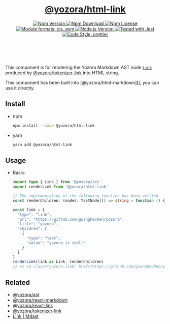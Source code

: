 <header>
  <h1 align="center">
    <a href="https://github.com/guanghechen/yozora-html/tree/main/packages/link#readme">@yozora/html-link</a>
  </h1>
  <div align="center">
    <a href="https://www.npmjs.com/package/@yozora/html-link">
      <img
        alt="Npm Version"
        src="https://img.shields.io/npm/v/@yozora/html-link.svg"
      />
    </a>
    <a href="https://www.npmjs.com/package/@yozora/html-link">
      <img
        alt="Npm Download"
        src="https://img.shields.io/npm/dm/@yozora/html-link.svg"
      />
    </a>
    <a href="https://www.npmjs.com/package/@yozora/html-link">
      <img
        alt="Npm License"
        src="https://img.shields.io/npm/l/@yozora/html-link.svg"
      />
    </a>
    <a href="#install">
      <img
        alt="Module formats: cjs, esm"
        src="https://img.shields.io/badge/module_formats-cjs%2C%20esm-green.svg"
      />
    </a>
    <a href="https://github.com/nodejs/node">
      <img
        alt="Node.js Version"
        src="https://img.shields.io/node/v/@yozora/html-link"
      />
    </a>
    <a href="https://github.com/facebook/jest">
      <img
        alt="Tested with Jest"
        src="https://img.shields.io/badge/tested_with-jest-9c465e.svg"
      />
    </a>
    <a href="https://github.com/prettier/prettier">
      <img
        alt="Code Style: prettier"
        src="https://img.shields.io/badge/code_style-prettier-ff69b4.svg?style=flat-square"
      />
    </a>
  </div>
</header>
<br/>

This component is for rendering the Yozora Markdown AST node [`Link`][@yozora/ast] 
produced by [@yozora/tokenizer-link][] into HTML string.

This component has been built into [@yozora/html-markdown][], you can use it directly.

## Install

* npm

  ```bash
  npm install --save @yozora/html-link
  ```

* yarn

  ```bash
  yarn add @yozora/html-link
  ```


## Usage

* Basic:

  ```typescript
  import type { Link } from '@yozora/ast'
  import renderLink from '@yozora/html-link'

  // The implementation of the following function has been omitted.
  const renderChildren: (nodes: YastNode[]) => string = function () {}

  const link = {
    "type": "link",
    "url": "https://github.com/guanghechen/yozora",
    "title": "yozora",
    "children": [
      {
        "type": "text",
        "value": "yozora is cool!"
      }
    ]
  }
  renderLink(link as Link, renderChildren)
  // => <a class="yozora-link" href="https://github.com/guanghechen/yozora" title="yozora" target="_blank" rel="noopener,noreferrer"><span class="yozora-text">yozora is cool!</span></a>
  ```

## Related

* [@yozora/ast][]
* [@yozora/react-markdown][]
* [@yozora/react-link][]
* [@yozora/tokenizer-link][]
* [Link | Mdast][mdast]


[@yozora/ast]: https://www.npmjs.com/package/@yozora/ast#link
[@yozora/react-markdown]: https://www.npmjs.com/package/@yozora/react-markdown
[@yozora/tokenizer-link]: https://www.npmjs.com/package/@yozora/tokenizer-link
[@yozora/react-link]: https://www.npmjs.com/package/@yozora/react-link
[mdast]: https://github.com/syntax-tree/mdast#link

